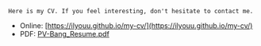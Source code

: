 ```
Here is my CV. If you feel interesting, don't hesitate to contact me.
```
- Online: [https://ilyouu.github.io/my-cv/](https://ilyouu.github.io/my-cv/)
- PDF: [PV-Bang_Resume.pdf](./PV-Bang_Resume.pdf)

